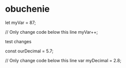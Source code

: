 # obuchenie
let myVar = 87;

// Only change code below this line
myVar++;

test changes

const ourDecimal = 5.7;

// Only change code below this line
var myDecimal = 2.8;
